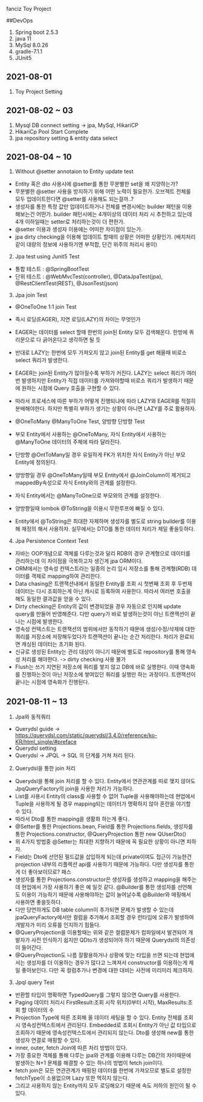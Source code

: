 fanciz Toy Project

##DevOps
1. Spring boot 2.5.3
2. java 11
3. MySql 8.0.26
4. gradle-7.1.1
5. JUnit5


## 2021-08-01
1. Toy Project Setting

## 2021-08-02 ~ 03
1. Mysql DB connect setting -> jpa, MySql, HikariCP
2. HikariCp Pool Start Complete
3. jpa repository setting & entity data select

## 2021-08-04 ~ 10
1. Without @setter annotaion to Entity update test
- Entity 혹은 dto 사용시에 @setter를 통한 무분별한 set을 왜 지양하는가?
- 무분별한 @setter 사용을 방지하기 위해 어떤 노력이 필요한가. 오브젝트 전체를 모두 업데이트한다면 @setter를 사용해도 되는걸까..?
- 생성자를 통한 특정 값만 업데이트하거나 전체를 변경시에는 builder 패턴을 이용해보는건 어떤가. builder 패턴시에는 4개이상의 데이터 처리 시 추천하고 있는데 4개 이하일때는 setter로 처리하는것이 더 편한가.
- @setter 이용과 생성자 이용에는 어떠한 차이점이 있는가.
- jpa dirty checking을 이용해 업데이트 할때의 상황은 어떠한 상황인가. (배치처리 같이 대량의 정보에 사용하기엔 부적합, 단건 위주의 처리시 용이)

2. Jpa test using Junit5 Test
- 통합 테스트 : @SpringBootTest
- 단위 테스트 : @WebMvcTest(controller), @DataJpaTest(jpa), @RestClientTest(REST), @JsonTest(json)

3. Jpa join Test
- @OneToOne 1:1 join Test
- 즉시 로딩(EAGER), 지연 로딩(LAZY)의 차이는 무엇인가
- EAGER는 데이터를 select 할때 한번의 join된 Entity 모두 검색해온다. 한방에 쿼리문으로 다 긁어온다고 생각하면 될 듯
- 반대로 LAZY는 한번에 모두 가져오지 않고 join된 Entity를 get 해올때 비로소 select 쿼리가 발생한다.
- EAGER는 join된 Entity가 많아질수록 부하가 커진다. LAZY는 select 쿼리가 여러번 발생하지만 Entity가 직접 데이터를 가져와야할때 비로소 쿼리가 발생하기 때문에 원하는 시점에 Query 호출을 구현할 수 있다.
- 따라서 프로세스에 따른 부하가 어떻게 진행되냐에 따라 LAZY와 EAGER를 적절히 분배해야한다. 하지만 특별히 부하가 생기는 상황이 아니면 LAZY를 주로 활용하자.

- @OneToMany @ManyToOne Test, 양방향 단방향 Test
- 부모 Entity에서 사용하는 @OneToMany, 자식 Entity에서 사용하는 @ManyToOne 데이터의 주체에 따라 달라진다.
- 단방향 @OntToMany일 경우 유일하게 FK가 위치한 자식 Entity가 아닌 부모 Entity에 정의된다.
- 양방향일 경우 @OneToMany일때 부모 Entity에서 @JoinColumn이 제거되고 mappedBy속성으로 자식 Entity와의 관계를 설정한다.
- 자식 Entity에서는 @ManyToOne으로 부모와의 관계를 설정한다.
- 양방향일때 lombok @ToString을 이용시 무한루프에 빠질 수 있다.
- Entity에서 @ToString은 최대한 자제하며 생성자를 별도로 string builder를 이용해 재정의 해서 사용하자. 실무에서는 DTO를 통한 데이터 처리가 제일 좋을듯하다.

4. Jpa Persistence Context Test
- 자바는 OOP개념으로 객체를 다루는것과 달리 RDB의 경우 관계형으로 데이터를 관리하는데 이 차이점을 극복하고자 생긴게 jpa ORM이다.
- ORM에서는 영속성 컨텍스트라는 일종의 논리 임시 저장소를 통해 관계형(RDB) 데이터를 객체로 mapping하여 관리한다.
- Data chasing은 트랜잭션내에서 동일한 Entity를 조회 시 첫번째 조회 후 두번재 데이터는 다시 조회하는게 아닌 캐시로 등록하여 사용한다. 따라서 여러번 호출을 해도 동일한 결과값을 얻을 수 있다.
- Dirty checking은 Entity의 값이 변경되었을 경우 자동으로 인지해 update query를 만들어 반영해준다. 다만 query가 바로 발생하는것이 아닌 트랜잭션이 끝나는 시점에 발생한다.
- 영속성 컨텍스트는 트랜잭션의 범위에서만 동작하기 때문에 생성/수정/삭제에 대한 쿼리를 저장소에 저장해두었다가 트랜잭션이 끝나는 순간 처리한다. 처리가 완료되면 캐싱된 데이터는 초기화 된다.
- 신규로 생성된 Entity는 관리 대상이 아니기 때문에 별도로 repository를 통해 영속성 처리를 해야한다. -> dirty checking 사용 불가
- Flush는 쓰기 지연된 저장소에 쿼리를 쌓지 않고 DB에 바로 실행한다. 이때 영속화를 진행하는것이 아닌 저장소에 쌓여있던 쿼리를 실행만 하는 과정이다. 트랜잭션이 끝나는 시점에 영속화가 진행된다.

## 2021-08-11 ~ 13
1. Jpa와 동적쿼리
- Querydsl guide -> https://querydsl.com/static/querydsl/3.4.0/reference/ko-KR/html_single/#preface
- Querydsl setting
- Querydsl -> JPQL -> SQL 의 단계를 거쳐 처리 된다.

2. Querydsl을 통한 join 처리
- Querydsl을 통해 join 처리를 할 수 있다. Entity에서 연관관계를 따로 맺지 않아도 JpqQueryFactory의 join을 사용한 처리가 가능하다.
- List를 사용시 Entity의 class를 사용할 수 없어 Tuple을 사용해야하는데 현업에서 Tuple을 사용하게 될 경우 mapping되는 데이터가 명확하지 않아 혼란을 야기할 수 있다.
- 따라서 Dto를 통한 mapping을 생활화 하는게 좋다.
- @Setter를 통한 Projections.bean, Field를 통한 Projections.fields, 생성자를 통한 Projections.constructor, @QueryProjection 통한 new QUserDto()
- 위 4가지 방법중 @Setter는 최대한 지향하기 때문에 꼭 필요한 상황이 아니면 피하자.
- Field는 Dto에 선언된 필드값을 삽입하게 되는데 private이여도 접근이 가능한건 projection 내부의 리플렉션 api를 사용하기 때문에 가능하다. 다만 생성자를 통한게 더 좋아보이므로? 패스
- 생성자를 통한 Projections.constructor은 생성자를 생성하고 mapping을 해주는데 현업에서 가장 사용하기 좋은 예 일것 같다. @Builder를 통한 생성자를 선언해도 이용이 가능하기 때문에 사용해야하는 값이 늘어날수록 @Builder와 매핑해서 사용하면 좋을듯하다.
- 다만 당연하게도 DB table column이 추가되면 문제가 발생할 수 있는데 jpaQueryFactory에서만 컬럼을 추가해서 조회할 경우 런타임에 오류가 발생하여 개발자가 미리 오류를 인지하기 힘들다.
- @QueryProjection을 이용할때는 위와 같은 컬럼문제가 컴파일에서 발견되어 개발자가 사전 인식하기 쉽지만 QDto가 생성되어야 하기 때문에 Querydsl의 의존성이 들어간다.
- @QueryProjection도 나름 잘활용하거나 상황에 맞는 타입을 쓰면 되는데 현업에서는 생성자를 더 이용하는 경우가 많다고 느껴져서 constructor를 이용하는게 제일 좋아보인다. 다만 꼭 컬럼추가나 변경에 대한 대비는 사전에 미리미리 체크하자.

3. Jpql query Test
- 반환할 타입이 명확하면 TypedQuery를 그렇지 않으면 Query를 사용한다.
- Paging 데이터 처리시 FirstResult:조회 시작 위치(0부터 시작), MaxResults:조회 할 데이터의 수
- Projection Type에 따른 조회해 올 데이터 세팅을 할 수 있다. Entity 전체를 조회 시 영속성컨텍스트에서 관리된다. Embedded로 조회시 Entity가 아닌 값 타입으로 조회하기 때문에 영속성컨텍스트에서 관리되지 않는다. Dto를 생성해 new를 통한 생성자 연결로 매핑할 수 있다.
- inner, outer, fetch Join에 따른 처리 방법이 있다.
- 가장 중요한 객체를 통해 다루는 jpa와 관계를 이용해 다루는 DB간의 차이때문에 발생하는 N+1 문제를 해결할 수 있는 하나의 방법이 fetch join이다.
- fetch join은 모든 연관관계가 매핑된 데이터를 한번에 가져오므로 별도로 설정한 fetchType이 소용없으며 Lazy 또한 먹히지 않는다.
- 그리고 사용하지 않는 Entity까지 모두 로딩해오기 때문에 속도 저하의 원인이 될 수 있다.
